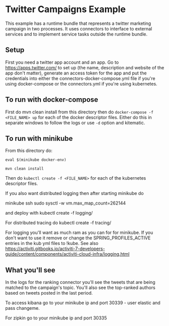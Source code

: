 # Twitter Campaigns Example

This example has a runtime bundle that represents a twitter marketing campaign in two processes. It uses connectors to interface to external services and to implement service tasks outside the runtime bundle.

## Setup

First you need a twitter app account and an app. Go to https://apps.twitter.com/ to set up (the name, description and website of the app don't matter), generate an access token for the app and put the credentials into either the connectors-docker-compose.yml file if you're using docker-compose or the connectors.yml if you're using kubernetes.

## To run with docker-compose

First do mvn clean install from this directory then do `docker-compose -f <FILE_NAME> up` for each of the docker descriptor files. Either do this in separate windows to follow the logs or use `-d` option and kitematic.

## To run with minikube

From this directory do:

`eval $(minikube docker-env)`

`mvn clean install`

Then do `kubectl create -f <FILE_NAME>` for each of the kubernetes descriptor files.

If you also want distributed logging then after starting minikube do

minikube ssh
sudo sysctl -w vm.max_map_count=262144

and deploy with kubectl create -f logging/

For distributed tracing do kubectl create -f tracing/

For logging you'll want as much ram as you can for for minikube. If you don't want to use it remove or change the SPRING_PROFILES_ACTIVE entries in the kub yml files to !kube. See also https://activiti.gitbooks.io/activiti-7-developers-guide/content/components/activiti-cloud-infra/logging.html

## What you'll see

In the logs for the ranking connector you'll see the tweets that are being matched to the campaign's topic. You'll also see the top-ranked authors based on tweets posted in the last period.

To access kibana go to your minikube ip and port 30339 - user elastic and pass changeme.

For zipkin go to your minikube ip and port 30335